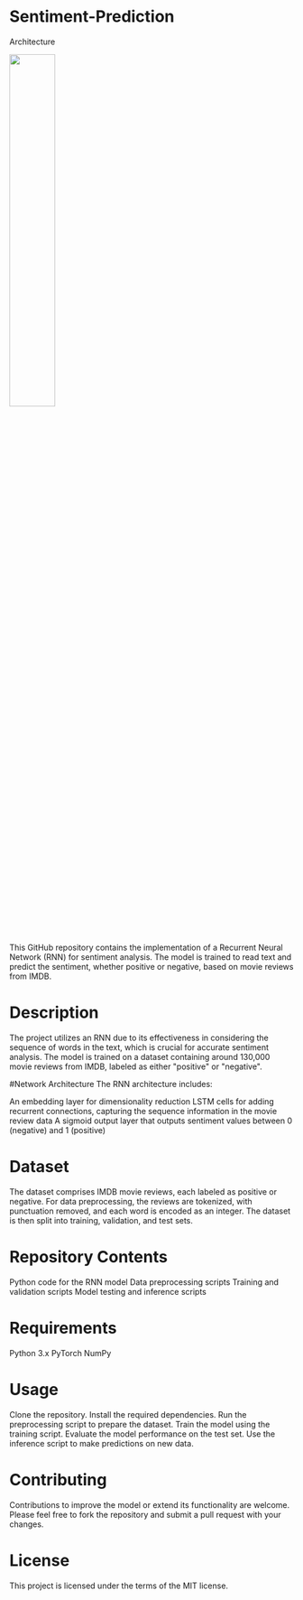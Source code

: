# Sentiment-Prediction
 Architecture

<img src="https://github.com/udacity/deep-learning-v2-pytorch/blob/master/sentiment-rnn/assets/network_diagram.png?raw=true" width=40%>

This GitHub repository contains the implementation of a Recurrent Neural Network (RNN) for sentiment analysis. The model is trained to read text and predict the sentiment, whether positive or negative, based on movie reviews from IMDB.

# Description
The project utilizes an RNN due to its effectiveness in considering the sequence of words in the text, which is crucial for accurate sentiment analysis. The model is trained on a dataset containing around 130,000 movie reviews from IMDB, labeled as either "positive" or "negative".

 #Network Architecture
The RNN architecture includes:

An embedding layer for dimensionality reduction
LSTM cells for adding recurrent connections, capturing the sequence information in the movie review data
A sigmoid output layer that outputs sentiment values between 0 (negative) and 1 (positive)
# Dataset
The dataset comprises IMDB movie reviews, each labeled as positive or negative. For data preprocessing, the reviews are tokenized, with punctuation removed, and each word is encoded as an integer. The dataset is then split into training, validation, and test sets.

# Repository Contents
Python code for the RNN model
Data preprocessing scripts
Training and validation scripts
Model testing and inference scripts
# Requirements
Python 3.x
PyTorch
NumPy
# Usage
Clone the repository.
Install the required dependencies.
Run the preprocessing script to prepare the dataset.
Train the model using the training script.
Evaluate the model performance on the test set.
Use the inference script to make predictions on new data.
# Contributing
Contributions to improve the model or extend its functionality are welcome. Please feel free to fork the repository and submit a pull request with your changes.

# License
This project is licensed under the terms of the MIT license.


